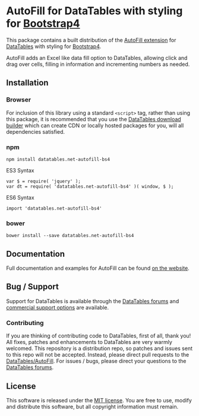 # AutoFill for DataTables with styling for [Bootstrap4](https://getbootstrap.com/docs/4.6/getting-started/introduction/)

This package contains a built distribution of the [AutoFill extension](https://datatables.net/extensions/AutoFill) for [DataTables](https://datatables.net/) with styling for [Bootstrap4](https://getbootstrap.com/docs/4.6/getting-started/introduction/).

AutoFill adds an Excel like data fill option to DataTables, allowing click and drag over cells, filling in information and incrementing numbers as needed.


## Installation

### Browser

For inclusion of this library using a standard `<script>` tag, rather than using this package, it is recommended that you use the [DataTables download builder](//datatables.net/download) which can create CDN or locally hosted packages for you, will all dependencies satisfied.

### npm

```
npm install datatables.net-autofill-bs4
```

ES3 Syntax
```
var $ = require( 'jquery' );
var dt = require( 'datatables.net-autofill-bs4' )( window, $ );
```

ES6 Syntax
```
import 'datatables.net-autofill-bs4'
```

### bower

```
bower install --save datatables.net-autofill-bs4
```



## Documentation

Full documentation and examples for AutoFill can be found [on the website](https://datatables.net/extensions/autofill).


## Bug / Support

Support for DataTables is available through the [DataTables forums](//datatables.net/forums) and [commercial support options](//datatables.net/support) are available.


### Contributing

If you are thinking of contributing code to DataTables, first of all, thank you! All fixes, patches and enhancements to DataTables are very warmly welcomed. This repository is a distribution repo, so patches and issues sent to this repo will not be accepted. Instead, please direct pull requests to the [DataTables/AutoFill](http://github.com/DataTables/AutoFill). For issues / bugs, please direct your questions to the [DataTables forums](//datatables.net/forums).


## License

This software is released under the [MIT license](//datatables.net/license). You are free to use, modify and distribute this software, but all copyright information must remain.

